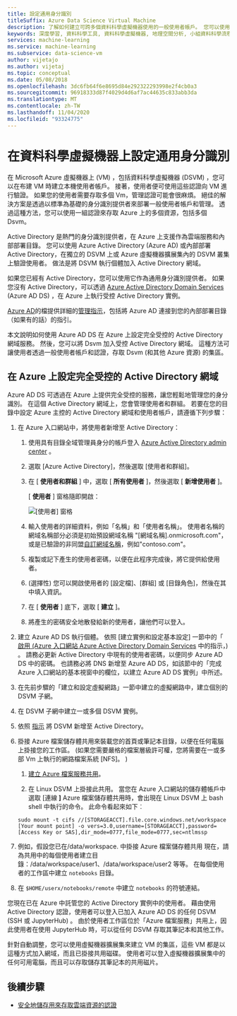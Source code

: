 ```yaml
---
title: 設定通用身分識別
titleSuffix: Azure Data Science Virtual Machine
description: 了解如何建立可跨多個資料科學虛擬機器使用的一般使用者帳戶。 您可以使用 Azure Active Directory 或內部部署 Active Directory，對資料科學虛擬機器驗證使用者。
keywords: 深度學習, 資料科學工具, 資料科學虛擬機器, 地理空間分析, 小組資料科學流程
services: machine-learning
ms.service: machine-learning
ms.subservice: data-science-vm
author: vijetajo
ms.author: vijetaj
ms.topic: conceptual
ms.date: 05/08/2018
ms.openlocfilehash: 3dc6fb64f6e8695d84e292322293998e2f4cb0a3
ms.sourcegitcommit: 96918333d87f4029d4d6af7ac44635c833abb3da
ms.translationtype: MT
ms.contentlocale: zh-TW
ms.lasthandoff: 11/04/2020
ms.locfileid: "93324775"
---
```

# <a name="set-up-a-common-identity-on-a-data-science-virtual-machine"></a>在資料科學虛擬機器上設定通用身分識別

在 Microsoft Azure 虛擬機器上 (VM) ，包括資料科學虛擬機器 (DSVM) ，您可以在布建 VM 時建立本機使用者帳戶。 接著，使用者便可使用這些認證向 VM 進行驗證。 如果您的使用者需要存取多個 Vm，管理認證可能會很麻煩。 絕佳的解決方案是透過以標準為基礎的身分識別提供者來部署一般使用者帳戶和管理。 透過這種方法，您可以使用一組認證來存取 Azure 上的多個資源，包括多個 Dsvm。

Active Directory 是熱門的身分識別提供者，在 Azure 上支援作為雲端服務和內部部署目錄。 您可以使用 Azure Active Directory (Azure AD) 或內部部署 Active Directory，在獨立的 DSVM 上或 Azure 虛擬機器擴展集內的 DSVM 叢集上驗證使用者。 做法是將 DSVM 執行個體加入 Active Directory 網域。

如果您已經有 Active Directory，您可以使用它作為通用身分識別提供者。 如果您沒有 Active Directory，可以透過 [Azure Active Directory Domain Services](../../active-directory-domain-services/index.yml) (Azure AD DS) ，在 Azure 上執行受控 Active Directory 實例。

[Azure AD](../../active-directory/index.yml)的檔提供詳細的[管理指示](../../active-directory/hybrid/whatis-hybrid-identity.md)，包括將 Azure AD 連接到您的內部部署目錄（如果有的話）的指引。

本文說明如何使用 Azure AD DS 在 Azure 上設定完全受控的 Active Directory 網域服務。 然後，您可以將 Dsvm 加入受控 Active Directory 網域。 這種方法可讓使用者透過一般使用者帳戶和認證，存取 Dsvm (和其他 Azure 資源) 的集區。

## <a name="set-up-a-fully-managed-active-directory-domain-on-azure"></a>在 Azure 上設定完全受控的 Active Directory 網域

Azure AD DS 可透過在 Azure 上提供完全受控的服務，讓您輕鬆地管理您的身分識別。 在這個 Active Directory 網域上，您會管理使用者和群組。 若要在您的目錄中設定 Azure 主控的 Active Directory 網域和使用者帳戶，請遵循下列步驟：

1. 在 Azure 入口網站中，將使用者新增至 Active Directory： 

   1. 使用具有目錄全域管理員身分的帳戶登入 [Azure Active Directory admin center](https://aad.portal.azure.com) 。
    
   1. 選取 [Azure Active Directory]，然後選取 [使用者和群組]。
    
   1. 在 [ **使用者和群組** ] 中，選取 [ **所有使用者** ]，然後選取 [ **新增使用者** ]。
   
        [ **使用者** ] 窗格隨即開啟：
      
        ![[使用者] 窗格](./media/add-user.png)
    
   1. 輸入使用者的詳細資料，例如「名稱」和「使用者名稱」。 使用者名稱的網域名稱部分必須是初始預設網域名稱 "[網域名稱].onmicrosoft.com"，或是已驗證的非同盟[自訂網域名稱](../../active-directory/fundamentals/add-custom-domain.md)，例如"contoso.com"。
    
   1. 複製或記下產生的使用者密碼，以便在此程序完成後，將它提供給使用者。
    
   1. (選擇性) 您可以開啟使用者的 [設定檔]、[群組] 或 [目錄角色]，然後在其中填入資訊。 
    
   1. 在 [ **使用者** ] 底下，選取 [ **建立** ]。
    
   1. 將產生的密碼安全地散發給新的使用者，讓他們可以登入。

1. 建立 Azure AD DS 執行個體。 依照 [建立實例和設定基本設定] 一節中的「  [啟用 (Azure 入口網站 Azure Active Directory Domain Services](../../active-directory-domain-services/tutorial-create-instance.md) 中的指示，) 。 請務必更新 Active Directory 中現有的使用者密碼，以便同步 Azure AD DS 中的密碼。 也請務必將 DNS 新增至 Azure AD DS，如該節中的「完成 Azure 入口網站的基本視窗中的欄位，以建立 Azure AD DS 實例」中所述。

1. 在先前步驟的「建立和設定虛擬網路」一節中建立的虛擬網路中，建立個別的 DSVM 子網。
1. 在 DSVM 子網中建立一或多個 DSVM 實例。
1. 依照 [指示](../../active-directory-domain-services/join-ubuntu-linux-vm.md) 將 DSVM 新增至 Active Directory。 
1. 掛接 Azure 檔案儲存體共用來裝載您的首頁或筆記本目錄，以便在任何電腦上掛接您的工作區。  (如果您需要嚴格的檔案層級許可權，您將需要在一或多部 Vm 上執行的網路檔案系統 [NFS]。 ) 

   1. [建立 Azure 檔案服務共用](../../storage/files/storage-how-to-create-file-share.md)。
    
   2.  在 Linux DSVM 上掛接此共用。 當您在 Azure 入口網站的儲存體帳戶中選取 [連線 **]** Azure 檔案儲存體共用時，會出現在 Linux DSVM 上 bash shell 中執行的命令。 此命令看起來如下︰
   
   ```
   sudo mount -t cifs //[STORAGEACCT].file.core.windows.net/workspace [Your mount point] -o vers=3.0,username=[STORAGEACCT],password=[Access Key or SAS],dir_mode=0777,file_mode=0777,sec=ntlmssp
   ```
1. 例如，假設您已在/data/workspace. 中掛接 Azure 檔案儲存體共用 現在，請為共用中的每個使用者建立目錄：/data/workspace/user1、/data/workspace/user2 等等。 在每個使用者的工作區中建立 `notebooks` 目錄。 
1. 在 `$HOME/userx/notebooks/remote` 中建立 `notebooks` 的符號連結。   

您現在已在 Azure 中託管您的 Active Directory 實例中的使用者。 藉由使用 Active Directory 認證，使用者可以登入已加入 Azure AD DS 的任何 DSVM (SSH 或 JupyterHub) 。 由於使用者工作區位於「Azure 檔案服務」共用上，因此使用者在使用 JupyterHub 時，可以從任何 DSVM 存取其筆記本和其他工作。

針對自動調整，您可以使用虛擬機器擴展集來建立 VM 的集區，這些 VM 都是以這種方式加入網域，而且已掛接共用磁碟。 使用者可以登入虛擬機器擴展集中的任何可用電腦，而且可以存取儲存其筆記本的共用磁片。 

## <a name="next-steps"></a>後續步驟

* [安全地儲存用來存取雲端資源的認證](dsvm-secure-access-keys.md)